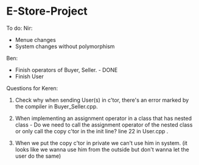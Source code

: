 # E-Store-Project
To do:
Nir:
- Menue changes
- System changes without polymorphism

Ben:
- Finish operators of Buyer, Seller. - DONE
- Finish User


Questions for Keren:
1. Check why when sending User(s) in c'tor, there's an error marked by the compiler in Buyer_Seller.cpp.

2. When implementing an assignment operator in a class that has nested class - Do we need to call the assignment operator of the nested class or only call the copy c'tor in the init line?  line 22 in User.cpp .

3. When we put the copy c'tor in private we can't use him in system. (it looks like we wanna use him from the outside but don't wanna let the user do the same)
